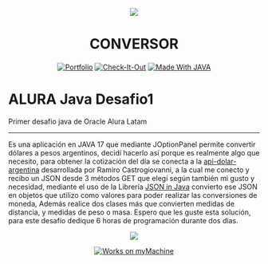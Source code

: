 <p align="center">
<a href="https://github.com/acamus79/ALURA-Java-Desafio1"><img src="https://user-images.githubusercontent.com/85143329/184921336-fe5999ed-da8d-43ab-9521-20dbbdf17413.png"></a>
</p>
<h1 align="center">CONVERSOR</h1>
<p align="center">
<a href="https://acamus79.github.io" target="_blank"><img align="center" alt="Portfolio"  src="https://forthebadge.com/images/badges/built-with-love.svg"></a>
<a href="https://github.com/acamus79/ALURA-Java-Desafio1/blob/main/Conversorv1.0.1b.zip" target="_blank"><img align="center" alt="Check-It-Out"  src="https://forthebadge.com/images/badges/check-it-out.svg"></a>
<a href="https://github.com/topics/java" target="_blank"><img align="center" alt="Made With JAVA"  src="https://forthebadge.com/images/badges/made-with-java.svg"></a>
</p>



# ALURA Java Desafio1
Primer desafio java de Oracle Alura Latam
<div style="display: inline_block">

</div>

------


Es una aplicación en JAVA 17 que mediante JOptionPanel permite convertir dólares a pesos argentinos, decidí hacerlo así porque es realmente algo que necesito, para obtener la cotización del día se conecta a la <a href="https://github.com/Castrogiovanni20/api-dolar-argentina" target="_blank">api-dolar-argentina</a> desarrollada por Ramiro Castrogiovanni, a la cual me conecto y recibo un JSON desde 3 métodos GET que elegí según también mi gusto y necesidad, mediante el uso de la Librería <a href="https://mvnrepository.com/artifact/org.json/json/20220320" target="_blank">JSON in Java</a> convierto ese JSON en objetos que utilizo como valores para poder realizar las conversiones de moneda, Además realice dos clases más que convierten medidas de distancia, y medidas de peso o masa. Espero que les guste esta solución, para este desafío dedique 6 horas de programación durante dos días.

<p align="center">
<img src="https://user-images.githubusercontent.com/85143329/184927134-3e698dbf-a509-40aa-ac46-e5cfddb6c110.gif">
</p>

<p align="center">
<a href="https://github.com/acamus79" target="_blank"><img align="center" alt="Works on myMachine" src="https://forthebadge.com/images/badges/works-on-my-machine.svg"></a>
</p>



